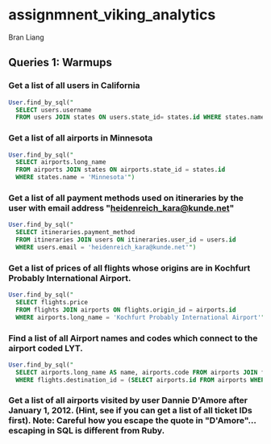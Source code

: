 # assignmnent_viking_analytics

Bran Liang

## Queries 1: Warmups
### Get a list of all users in California
```sql
User.find_by_sql("
  SELECT users.username
  FROM users JOIN states ON users.state_id= states.id WHERE states.name = 'California' ")
```
### Get a list of all airports in Minnesota
```sql
User.find_by_sql("
  SELECT airports.long_name
  FROM airports JOIN states ON airports.state_id = states.id
  WHERE states.name = 'Minnesota'")
```
### Get a list of all payment methods used on itineraries by the user with email address "heidenreich_kara@kunde.net"
```sql
User.find_by_sql("
  SELECT itineraries.payment_method
  FROM itineraries JOIN users ON itineraries.user_id = users.id
  WHERE users.email = 'heidenreich_kara@kunde.net'")
```
### Get a list of prices of all flights whose origins are in Kochfurt Probably International Airport.
```sql
User.find_by_sql("
  SELECT flights.price
  FROM flights JOIN airports ON flights.origin_id = airports.id
  WHERE airports.long_name = 'Kochfurt Probably International Airport'")
```
### Find a list of all Airport names and codes which connect to the airport coded LYT.
```sql
User.find_by_sql("
  SELECT airports.long_name AS name, airports.code FROM airports JOIN flights ON airports.id = flights.origin_id
  WHERE flights.destination_id = (SELECT airports.id FROM airports WHERE airports.code = 'LYT')")
```
### Get a list of all airports visited by user Dannie D'Amore after January 1, 2012. (Hint, see if you can get a list of all ticket IDs first). Note: Careful how you escape the quote in "D'Amore"... escaping in SQL is different from Ruby.
